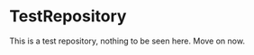 TestRepository
==============

This is a test repository, nothing to be seen here. Move on now.  
 
 
  
 
 
  
     
       
        
       
       
        
      
       
  
   
      
   
     
   
  
 
 
 

